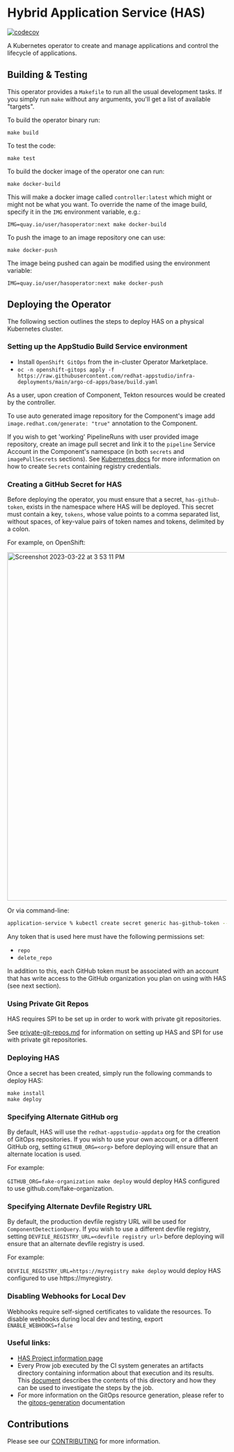 # Hybrid Application Service (HAS)

[![codecov](https://codecov.io/gh/redhat-appstudio/application-service/branch/main/graph/badge.svg)](https://codecov.io/gh/redhat-appstudio/application-service)


A Kubernetes operator to create and manage applications and control the lifecycle of applications.


## Building & Testing
This operator provides a `Makefile` to run all the usual development tasks. If you simply run `make` without any arguments, you'll get a list of available "targets".

To build the operator binary run:

```
make build
```

To test the code:

```
make test
```

To build the docker image of the operator one can run:

```
make docker-build
```

This will make a docker image called `controller:latest` which might or might not be what you want. To override the name of the image build, specify it in the `IMG` environment variable, e.g.:

```
IMG=quay.io/user/hasoperator:next make docker-build
```

To push the image to an image repository one can use:

```
make docker-push
```

The image being pushed can again be modified using the environment variable:
```
IMG=quay.io/user/hasoperator:next make docker-push
```

## Deploying the Operator

The following section outlines the steps to deploy HAS on a physical Kubernetes cluster.

### Setting up the AppStudio Build Service environment

* Install `OpenShift GitOps` from the in-cluster Operator Marketplace.
* `oc -n openshift-gitops apply -f https://raw.githubusercontent.com/redhat-appstudio/infra-deployments/main/argo-cd-apps/base/build.yaml`

As a user, upon creation of Component, Tekton resources would be created by the controller.

To use auto generated image repository for the Component's image add `image.redhat.com/generate: "true"` annotation to the Component.

If you wish to get 'working' PipelineRuns with user provided image repository, create an image pull secret and link it to the `pipeline` Service Account in the Component's namespace (in both `secrets` and `imagePullSecrets` sections).
See [Kubernetes docs](https://kubernetes.io/docs/tasks/configure-pod-container/pull-image-private-registry/#registry-secret-existing-credentials) for more information on how to create `Secrets` containing registry credentials.



### Creating a GitHub Secret for HAS

Before deploying the operator, you must ensure that a secret, `has-github-token`, exists in the namespace where HAS will be deployed. This secret must contain a key, `tokens`, whose value points to a comma separated list, without spaces, of key-value pairs of token names and tokens, delimited by a colon. 

For example, on OpenShift:

<img width="801" alt="Screenshot 2023-03-22 at 3 53 11 PM" src="https://user-images.githubusercontent.com/6880023/227020767-30b3db08-e191-4ec1-81df-81ae2df55d79.png">

Or via command-line:

```bash
application-service % kubectl create secret generic has-github-token --from-literal=tokens=token1:ghp_faketoken,token2:ghp_anothertoken,token3:ghp_thirdtoken
```

Any token that is used here must have the following permissions set:
- `repo`
- `delete_repo`

In addition to this, each GitHub token must be associated with an account that has write access to the GitHub organization you plan on using with HAS (see next section).


### Using Private Git Repos

HAS requires SPI to be set up in order to work with private git repositories.

See [private-git-repos.md](docs/private-git-repos.md) for information on setting up HAS and SPI for use with private git repositories.

### Deploying HAS


Once a secret has been created, simply run the following commands to deploy HAS:
```
make install
make deploy
```

### Specifying Alternate GitHub org

By default, HAS will use the `redhat-appstudio-appdata` org for the creation of GitOps repositories. If you wish to use your own account, or a different GitHub org, setting `GITHUB_ORG=<org>` before deploying will ensure that an alternate location is used.

For example:

`GITHUB_ORG=fake-organization make deploy` would deploy HAS configured to use github.com/fake-organization.

### Specifying Alternate Devfile Registry URL

By default, the production devfile registry URL will be used for `ComponentDetectionQuery`. If you wish to use a different devfile registry, setting `DEVFILE_REGISTRY_URL=<devfile registry url>`  before deploying will ensure that an alternate devfile registry is used.

For example:

`DEVFILE_REGISTRY_URL=https://myregistry make deploy` would deploy HAS configured to use https://myregistry.

### Disabling Webhooks for Local Dev

Webhooks require self-signed certificates to validate the resources. To disable webhooks during local dev and testing, export `ENABLE_WEBHOOKS=false`

### Useful links:
* [HAS Project information page](https://docs.google.com/document/d/1axzNOhRBSkly3M2Y32Pxr1MBpBif2ljb-ufj0_aEt74/edit?usp=sharing)
* Every Prow job executed by the CI system generates an artifacts directory containing information about that execution and its results. This [document](https://docs.ci.openshift.org/docs/how-tos/artifacts/) describes the contents of this directory and how they can be used to investigate the steps by the job.
* For more information on the GitOps resource generation, please refer to the [gitops-generation](./docs/gitops-generation.md) documentation

## Contributions

Please see our [CONTRIBUTING](./docs/CONTRIBUTING.md) for more information.
